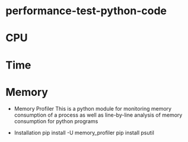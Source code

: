 # performance-test-python-code

# CPU

# Time

# Memory 
* Memory Profiler
This is a python module for monitoring memory consumption of a process as well as line-by-line analysis of memory consumption for python programs

* Installation
pip install -U memory_profiler
pip install psutil

